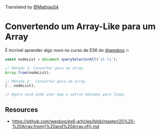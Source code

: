 Translated by [@Mathias54](https://github.com/Mathias54)

# Convertendo um Array-Like para um Array 

É incrível aprender algo novo no curso de ES6 do [@wesbos](https://twitter.com/wesbos) 🔥

```javascript
const nodeList = document.querySelectorAll('ul li');

// Método 1: Converter para um array
Array.from(nodeList);

// Método 2:  Converter para um array
[...nodeList];

// Agora você pode usar map e outros métodos para loops
```

## Resources

- https://github.com/wesbos/es6-articles/blob/master/25%20-%20Array.from()%20and%20Array.of().md
